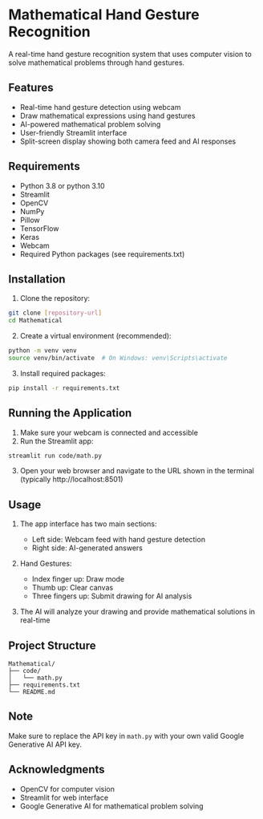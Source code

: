 # Mathematical Hand Gesture Recognition

A real-time hand gesture recognition system that uses computer vision to solve mathematical problems through hand gestures.

## Features

- Real-time hand gesture detection using webcam
- Draw mathematical expressions using hand gestures
- AI-powered mathematical problem solving
- User-friendly Streamlit interface
- Split-screen display showing both camera feed and AI responses

## Requirements

- Python 3.8 or python 3.10
- Streamlit
- OpenCV
- NumPy
- Pillow
- TensorFlow
- Keras
- Webcam
- Required Python packages (see requirements.txt)

## Installation

1. Clone the repository:
```bash
git clone [repository-url]
cd Mathematical
```

2. Create a virtual environment (recommended):
```bash
python -m venv venv
source venv/bin/activate  # On Windows: venv\Scripts\activate
```

3. Install required packages:
```bash
pip install -r requirements.txt
```

## Running the Application

1. Make sure your webcam is connected and accessible
2. Run the Streamlit app:
```bash
streamlit run code/math.py
```

3. Open your web browser and navigate to the URL shown in the terminal (typically http://localhost:8501)

## Usage

1. The app interface has two main sections:
   - Left side: Webcam feed with hand gesture detection
   - Right side: AI-generated answers

2. Hand Gestures:
   - Index finger up: Draw mode
   - Thumb up: Clear canvas
   - Three fingers up: Submit drawing for AI analysis

3. The AI will analyze your drawing and provide mathematical solutions in real-time

## Project Structure

```
Mathematical/
├── code/
│   └── math.py
├── requirements.txt
└── README.md
```

## Note

Make sure to replace the API key in `math.py` with your own valid Google Generative AI API key.

## Acknowledgments

- OpenCV for computer vision
- Streamlit for web interface
- Google Generative AI for mathematical problem solving

